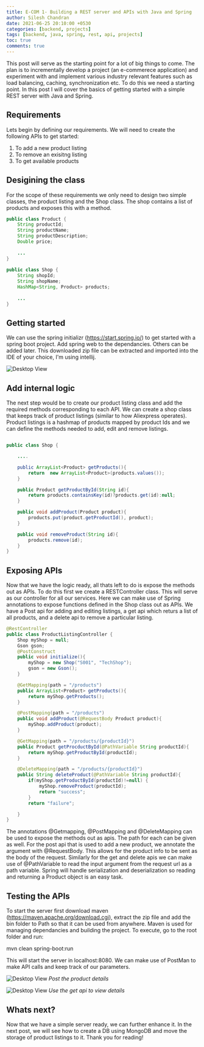 ```yaml
---
title: E-COM 1- Building a REST server and APIs with Java and Spring
author: Silesh Chandran
date: 2021-06-25 20:10:00 +0530
categories: [backend, projects]
tags: [backend, java, spring, rest, api, projects]
toc: true
comments: true
---
```


This post will serve as the starting point for a lot of big things to come. The plan is to incrementally develop a project (an e-commerece application) and experiment with and implement various industry relevant features such as load balancing, caching, synchronization etc. To do this we need a starting point. In this post I will cover the basics of getting started with a simple REST server with Java and Spring. 

## Requirements
Lets begin by defining our requirements. We will need to create the following APIs to get started:
1. To add a new product listing
2. To remove an exisitng listing
3. To get available products

## Desigining the class
For the scope of these requirements we only need to design two simple classes, the product listing and the Shop class. The shop contains a list of products and exposes this with a method.

```java
public class Product {
    String productId;
    String productName;
    String productDescription;
    Double price;
	
	...
}
	
public class Shop {
    String shopId;
    String shopName;
    HashMap<String, Product> products;
	
	...
}

```

## Getting started
We can use the spring initializr (https://start.spring.io/) to get started with a spring boot project. Add spring web to the dependancies. Others can be added later. This downloaded zip file can be extracted and imported into the IDE of your choice, I'm using intellij.

![Desktop View](../../assets/img/ECOM/spring.png)

## Add internal logic
The next step would be to create our product listing class and add the required methods corresponding to each API.
We can create a shop class that keeps track of product listings (similar to how Aliexpress operates). Product listings is a hashmap of products mapped by product Ids and we can define the methods needed to add, edit and remove listings.

```java

public class Shop {

	....

    public ArrayList<Product> getProducts(){
        return  new ArrayList<Product>(products.values());
    }

    public Product getProductById(String id){
        return products.containsKey(id)?products.get(id):null;
    }

    public void addProduct(Product product){
        products.put(product.getProductId(), product);
    }

    public void removeProduct(String id){
        products.remove(id);
    }
}

```

## Exposing APIs
Now that we have the logic ready, all thats left to do is expose the methods out as APIs. To do this first we create a RESTController class. This will serve as our controller for all our services. Here we can make use of Spring annotations to expose functions defined in the Shop class out as APIs. We have a Post api for adding and editing listings, a get api which returs a list of all products, and a delete api to remove a particular listing.
```java
@RestController
public class ProductListingController {
    Shop myShop = null;
    Gson gson;
    @PostConstruct
    public void initialize(){
        myShop = new Shop("S001", "TechShop");
        gson = new Gson();
    }

    @GetMapping(path = "/products")
    public ArrayList<Product> getProducts(){
        return myShop.getProducts();
    }

    @PostMapping(path = "/products")
    public void addProduct(@RequestBody Product product){
        myShop.addProduct(product);
    }

    @GetMapping(path = "/products/{productId}")
    public Product getProcductById(@PathVariable String productId){
        return myShop.getProductById(productId);
    }

    @DeleteMapping(path = "/products/{productId}")
    public String deleteProduct(@PathVariable String productId){
        if(myShop.getProductById(productId)!=null) {
            myShop.removeProduct(productId);
            return "success";
        }
        return "failure";

    }
}
```
The annotations @Getmapping, @PostMapping and @DeleteMapping can be used to expose the methods out as apis. The path for each can be given as well. For the post api that is used to add a new product, we annotate the argument with @RequestBody. This allows for the product info to be sent as the body of the request. Similarly for the get and delete apis we can make use of @PathVariable to read the input argument from the request url as a path variable.
Spring will handle serialization and deserialization so reading and returning a Product object is an easy task.

## Testing the APIs
To start the server first download maven (https://maven.apache.org/download.cgi), extract the zip file and add the bin folder to Path so that it can be used from anywhere. Maven is used for managing dependancies and building the project.
To execute, go to the root folder and run:

 mvn clean spring-boot:run
 
This will start the server in localhost:8080. 
We can make use of PostMan to make API calls and keep track of our parameters. 

![Desktop View](../../assets/img/ECOM/postapi.png)
_Post the product details_

![Desktop View](../../assets/img/ECOM/getapi.png)
_Use the get api to view details_

## Whats next?
Now that we have a simple server ready, we can further enhance it. In the next post, we will see how to create a DB using MongoDB and move the storage of product listings to it. Thank you for reading!
